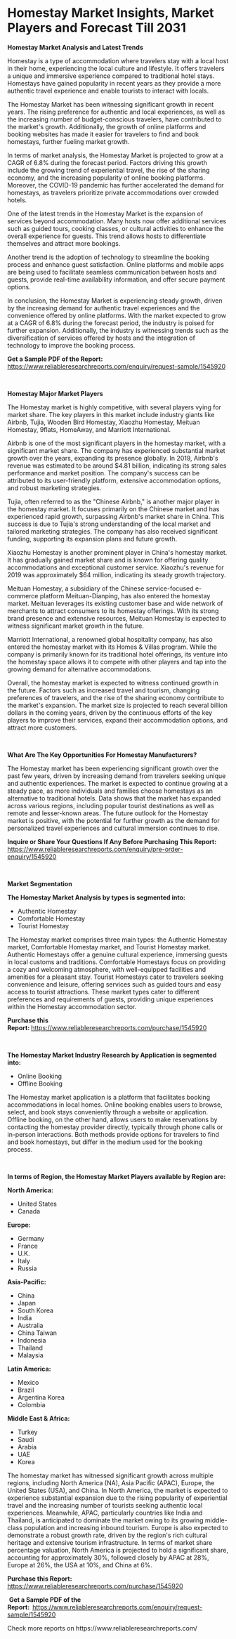 <p><h1>Homestay Market Insights, Market Players and Forecast Till 2031</h1></p><p><strong>Homestay Market Analysis and Latest Trends</strong></p>
<p><p>Homestay is a type of accommodation where travelers stay with a local host in their home, experiencing the local culture and lifestyle. It offers travelers a unique and immersive experience compared to traditional hotel stays. Homestays have gained popularity in recent years as they provide a more authentic travel experience and enable tourists to interact with locals.</p><p>The Homestay Market has been witnessing significant growth in recent years. The rising preference for authentic and local experiences, as well as the increasing number of budget-conscious travelers, have contributed to the market's growth. Additionally, the growth of online platforms and booking websites has made it easier for travelers to find and book homestays, further fueling market growth.</p><p>In terms of market analysis, the Homestay Market is projected to grow at a CAGR of 6.8% during the forecast period. Factors driving this growth include the growing trend of experiential travel, the rise of the sharing economy, and the increasing popularity of online booking platforms. Moreover, the COVID-19 pandemic has further accelerated the demand for homestays, as travelers prioritize private accommodations over crowded hotels.</p><p>One of the latest trends in the Homestay Market is the expansion of services beyond accommodation. Many hosts now offer additional services such as guided tours, cooking classes, or cultural activities to enhance the overall experience for guests. This trend allows hosts to differentiate themselves and attract more bookings.</p><p>Another trend is the adoption of technology to streamline the booking process and enhance guest satisfaction. Online platforms and mobile apps are being used to facilitate seamless communication between hosts and guests, provide real-time availability information, and offer secure payment options.</p><p>In conclusion, the Homestay Market is experiencing steady growth, driven by the increasing demand for authentic travel experiences and the convenience offered by online platforms. With the market expected to grow at a CAGR of 6.8% during the forecast period, the industry is poised for further expansion. Additionally, the industry is witnessing trends such as the diversification of services offered by hosts and the integration of technology to improve the booking process.</p></p>
<p><strong>Get a Sample PDF of the Report:&nbsp;</strong> <a href="https://www.reliableresearchreports.com/enquiry/request-sample/1545920">https://www.reliableresearchreports.com/enquiry/request-sample/1545920</a></p>
<p>&nbsp;</p>
<p><strong>Homestay Major Market Players</strong></p>
<p><p>The Homestay market is highly competitive, with several players vying for market share. The key players in this market include industry giants like Airbnb, Tujia, Wooden Bird Homestay, Xiaozhu Homestay, Meituan Homestay, 9flats, HomeAway, and Marriott International.</p><p>Airbnb is one of the most significant players in the homestay market, with a significant market share. The company has experienced substantial market growth over the years, expanding its presence globally. In 2019, Airbnb's revenue was estimated to be around $4.81 billion, indicating its strong sales performance and market position. The company's success can be attributed to its user-friendly platform, extensive accommodation options, and robust marketing strategies.</p><p>Tujia, often referred to as the "Chinese Airbnb," is another major player in the homestay market. It focuses primarily on the Chinese market and has experienced rapid growth, surpassing Airbnb's market share in China. This success is due to Tujia's strong understanding of the local market and tailored marketing strategies. The company has also received significant funding, supporting its expansion plans and future growth.</p><p>Xiaozhu Homestay is another prominent player in China's homestay market. It has gradually gained market share and is known for offering quality accommodations and exceptional customer service. Xiaozhu's revenue for 2019 was approximately $64 million, indicating its steady growth trajectory.</p><p>Meituan Homestay, a subsidiary of the Chinese service-focused e-commerce platform Meituan-Dianping, has also entered the homestay market. Meituan leverages its existing customer base and wide network of merchants to attract consumers to its homestay offerings. With its strong brand presence and extensive resources, Meituan Homestay is expected to witness significant market growth in the future.</p><p>Marriott International, a renowned global hospitality company, has also entered the homestay market with its Homes & Villas program. While the company is primarily known for its traditional hotel offerings, its venture into the homestay space allows it to compete with other players and tap into the growing demand for alternative accommodations.</p><p>Overall, the homestay market is expected to witness continued growth in the future. Factors such as increased travel and tourism, changing preferences of travelers, and the rise of the sharing economy contribute to the market's expansion. The market size is projected to reach several billion dollars in the coming years, driven by the continuous efforts of the key players to improve their services, expand their accommodation options, and attract more customers.</p></p>
<p>&nbsp;</p>
<p><strong>What Are The Key Opportunities For Homestay Manufacturers?</strong></p>
<p><p>The Homestay market has been experiencing significant growth over the past few years, driven by increasing demand from travelers seeking unique and authentic experiences. The market is expected to continue growing at a steady pace, as more individuals and families choose homestays as an alternative to traditional hotels. Data shows that the market has expanded across various regions, including popular tourist destinations as well as remote and lesser-known areas. The future outlook for the Homestay market is positive, with the potential for further growth as the demand for personalized travel experiences and cultural immersion continues to rise.</p></p>
<p><strong>Inquire or Share Your Questions If Any Before Purchasing This Report:</strong> <a href="https://www.reliableresearchreports.com/enquiry/pre-order-enquiry/1545920">https://www.reliableresearchreports.com/enquiry/pre-order-enquiry/1545920</a></p>
<p>&nbsp;</p>
<p><strong>Market Segmentation</strong></p>
<p><strong>The Homestay Market Analysis by types is segmented into:</strong></p>
<p><ul><li>Authentic Homestay</li><li>Comfortable Homestay</li><li>Tourist Homestay</li></ul></p>
<p><p>The Homestay market comprises three main types: the Authentic Homestay market, Comfortable Homestay market, and Tourist Homestay market. Authentic Homestays offer a genuine cultural experience, immersing guests in local customs and traditions. Comfortable Homestays focus on providing a cozy and welcoming atmosphere, with well-equipped facilities and amenities for a pleasant stay. Tourist Homestays cater to travelers seeking convenience and leisure, offering services such as guided tours and easy access to tourist attractions. These market types cater to different preferences and requirements of guests, providing unique experiences within the Homestay accommodation sector.</p></p>
<p><strong>Purchase this Report:&nbsp;</strong><a href="https://www.reliableresearchreports.com/purchase/1545920">https://www.reliableresearchreports.com/purchase/1545920</a></p>
<p>&nbsp;</p>
<p><strong>The Homestay Market Industry Research by Application is segmented into:</strong></p>
<p><ul><li>Online Booking</li><li>Offline Booking</li></ul></p>
<p><p>The Homestay market application is a platform that facilitates booking accommodations in local homes. Online booking enables users to browse, select, and book stays conveniently through a website or application. Offline booking, on the other hand, allows users to make reservations by contacting the homestay provider directly, typically through phone calls or in-person interactions. Both methods provide options for travelers to find and book homestays, but differ in the medium used for the booking process.</p></p>
<p>&nbsp;</p>
<p><strong>In terms of Region, the Homestay Market Players available by Region are:</strong></p>
<p>
    <p> <strong> North America: </strong>
        <ul>
            <li>United States</li>
            <li>Canada</li>
        </ul>
        </p> 
    <p> <strong> Europe: </strong>
        <ul>
            <li>Germany</li>
            <li>France</li>
            <li>U.K.</li>
            <li>Italy</li>
            <li>Russia</li>
        </ul>
        </p> 
    <p> <strong> Asia-Pacific: </strong>
        <ul>
            <li>China</li>
            <li>Japan</li>
            <li>South Korea</li>
            <li>India</li>
            <li>Australia</li>
            <li>China Taiwan</li>
            <li>Indonesia</li>
            <li>Thailand</li>
            <li>Malaysia</li>
        </ul>
        </p> 
    <p> <strong> Latin America: </strong>
        <ul>
            <li>Mexico</li>
            <li>Brazil</li>
            <li>Argentina Korea</li>
            <li>Colombia</li>
        </ul>
        </p> 
    <p> <strong> Middle East & Africa: </strong>
        <ul>
            <li>Turkey</li>
            <li>Saudi</li>
            <li>Arabia</li>
            <li>UAE</li>
            <li>Korea</li>
        </ul>
    </p>
    </p>
<p><p>The homestay market has witnessed significant growth across multiple regions, including North America (NA), Asia Pacific (APAC), Europe, the United States (USA), and China. In North America, the market is expected to experience substantial expansion due to the rising popularity of experiential travel and the increasing number of tourists seeking authentic local experiences. Meanwhile, APAC, particularly countries like India and Thailand, is anticipated to dominate the market owing to its growing middle-class population and increasing inbound tourism. Europe is also expected to demonstrate a robust growth rate, driven by the region's rich cultural heritage and extensive tourism infrastructure. In terms of market share percentage valuation, North America is projected to hold a significant share, accounting for approximately 30%, followed closely by APAC at 28%, Europe at 26%, the USA at 10%, and China at 6%.</p></p>
<p><strong>Purchase this Report: </strong><a href="https://www.reliableresearchreports.com/purchase/1545920">https://www.reliableresearchreports.com/purchase/1545920</a></p>
<p>&nbsp;<strong>Get a Sample PDF of the Report:&nbsp;&nbsp;</strong><a href="https://www.reliableresearchreports.com/enquiry/request-sample/1545920">https://www.reliableresearchreports.com/enquiry/request-sample/1545920</a></p>
<p><strong></strong></p>
<p>Check more reports on https://www.reliableresearchreports.com/</p>